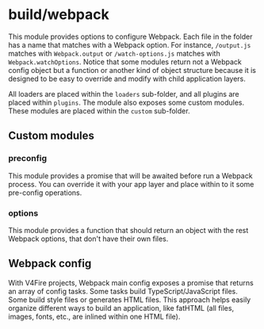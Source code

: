 # build/webpack

This module provides options to configure Webpack. Each file in the folder has a name that matches with a Webpack option. For instance, `/output.js` matches with `Webpack.output` or `/watch-options.js` matches with `Webpack.watchOptions`. Notice that some modules return not a Webpack config object but a function or another kind of object structure because it is designed to be easy to override and modify with child application layers.

All loaders are placed within the `loaders` sub-folder, and all plugins are placed within `plugins`.
The module also exposes some custom modules. These modules are placed within the `custom` sub-folder.

## Custom modules

### preconfig

This module provides a promise that will be awaited before run a Webpack process. You can override it with your app layer and place within to it some pre-config operations.

### options

This module provides a function that should return an object with the rest Webpack options, that don't have their own files.

## Webpack config

With V4Fire projects, Webpack main config exposes a promise that returns an array of config tasks. Some tasks build TypeScript/JavaScript files. Some build style files or generates HTML files. This approach helps easily organize different ways to build an application, like fatHTML (all files, images, fonts, etc., are inlined within one HTML file).
